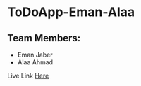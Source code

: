 # ToDoApp-Eman-Alaa

## Team Members:
* Eman Jaber
* Alaa Ahmad

Live Link [Here](https://gsg-fc02.github.io/ToDoApp-Eman-Alaa/)
